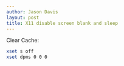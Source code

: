 ```yaml
---
author: Jason Davis
layout: post
title: X11 disable screen blank and sleep
---
```


Clear Cache:
```bash
xset s off
xset dpms 0 0 0
```
